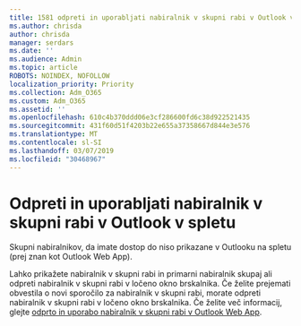 ```yaml
---
title: 1581 odpreti in uporabljati nabiralnik v skupni rabi v Outlook v spletu
ms.author: chrisda
author: chrisda
manager: serdars
ms.date: ''
ms.audience: Admin
ms.topic: article
ROBOTS: NOINDEX, NOFOLLOW
localization_priority: Priority
ms.collection: Adm_O365
ms.custom: Adm_O365
ms.assetid: ''
ms.openlocfilehash: 610c4b370ddd06e3cf286600fd6c38d922521435
ms.sourcegitcommit: 431f60d51f4203b22e655a37358667d844e3e576
ms.translationtype: MT
ms.contentlocale: sl-SI
ms.lasthandoff: 03/07/2019
ms.locfileid: "30468967"
---
```

# <a name="open-and-use-a-shared-mailbox-in-outlook-on-the-web"></a>Odpreti in uporabljati nabiralnik v skupni rabi v Outlook v spletu

Skupni nabiralnikov, da imate dostop do niso prikazane v Outlooku na spletu (prej znan kot Outlook Web App).

Lahko prikažete nabiralnik v skupni rabi in primarni nabiralnik skupaj ali odpreti nabiralnik v skupni rabi v ločeno okno brskalnika. Če želite prejemati obvestila o novi sporočilo za nabiralnik v skupni rabi, morate odpreti nabiralnik v skupni rabi v ločeno okno brskalnika. Če želite več informacij, glejte [odprto in uporabo nabiralnik v skupni rabi v Outlook Web App](https://support.office.com/article/BC127866-42BE-4DE7-92AE-1EF2F787FD5C).